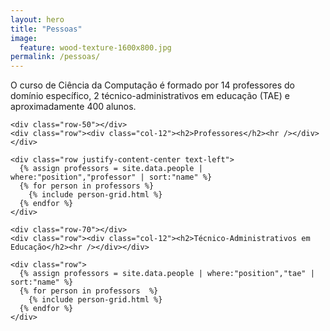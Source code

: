 ```yaml
---
layout: hero
title: "Pessoas"
image:
  feature: wood-texture-1600x800.jpg
permalink: /pessoas/
---
```


<section class="fdb-block team-8">
  <div class="container">
    <div class="row text-center justify-content-center">
      <div class="col-8">
        <p class="lead">O curso de Ciência da Computação é formado por 14 professores do domínio específico, 2 técnico-administrativos em educação (TAE) e aproximadamente 400 alunos.</p>
      </div>
    </div>

    <div class="row-50"></div>
    <div class="row"><div class="col-12"><h2>Professores</h2><hr /></div></div>

    <div class="row justify-content-center text-left">
      {% assign professors = site.data.people | where:"position","professor" | sort:"name" %}
      {% for person in professors %}
        {% include person-grid.html %}
      {% endfor %}
    </div>

    <div class="row-70"></div>
    <div class="row"><div class="col-12"><h2>Técnico-Administrativos em Educação</h2><hr /></div></div>

    <div class="row">
      {% assign professors = site.data.people | where:"position","tae" | sort:"name" %}
      {% for person in professors  %}
        {% include person-grid.html %}
      {% endfor %}
    </div>
  </div>
  </section>